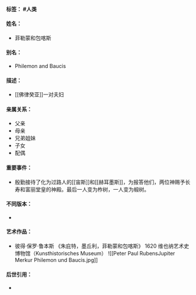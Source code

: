 #### 标签： #人类
#### 姓名：
- 菲勒蒙和包喀斯
#### 别名：
- Philemon and Baucis
#### 描述：
- [[佛律癸亚]]一对夫妇
#### 亲属关系：
- 父亲
- 母亲
- 兄弟姐妹
- 子女
- 配偶
#### 重要事件：
- 殷勤接待了化为过路人的[[宙斯]]和[[赫耳墨斯]]，为报答他们，两位神赐予长寿和富丽堂皇的神殿。最后一人变为柞树，一人变为椴树。
#### 不同版本：
- 
#### 艺术作品：
- 彼得·保罗·鲁本斯 《朱庇特，墨丘利，菲勒蒙和包喀斯》 1620 维也纳艺术史博物馆（Kunsthistorisches Museum）
![[Peter Paul RubensJupiter Merkur Philemon und Baucis.jpg]]
#### 后世引用：
- 